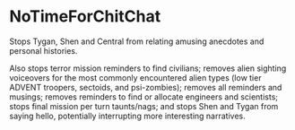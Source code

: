 ﻿# NoTimeForChitChat

Stops Tygan, Shen and Central from relating amusing anecdotes and personal histories.

Also stops terror mission reminders to find civilians; removes alien sighting
voiceovers for the most commonly encountered alien types (low tier ADVENT
troopers, sectoids, and psi-zombies); removes all reminders and musings;
removes reminders to find or allocate engineers and scientists; stops final
mission per turn taunts/nags; and stops Shen and Tygan from saying hello,
potentially interrupting more interesting narratives.
